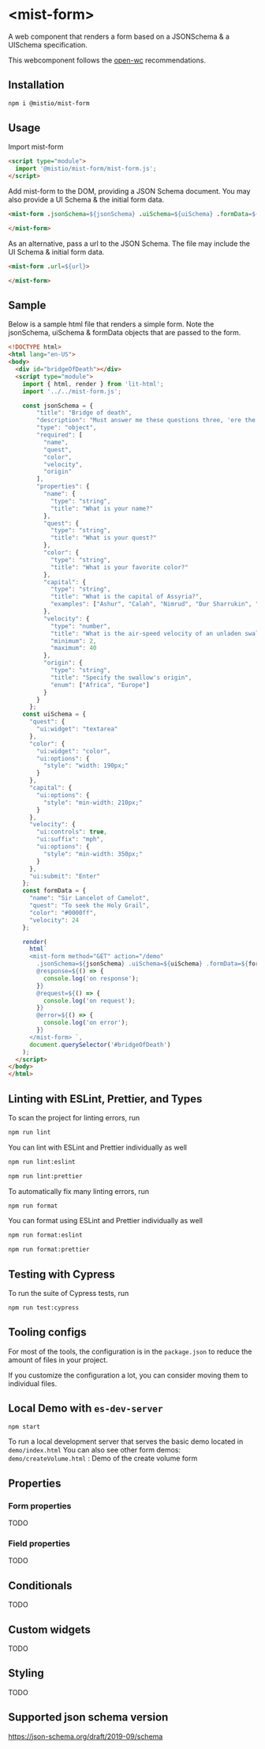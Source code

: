 # \<mist-form>

A web component that renders a form based on a JSONSchema & a UISchema specification.

This webcomponent follows the [open-wc](https://github.com/open-wc/open-wc) recommendations.

## Installation

```bash
npm i @mistio/mist-form
```

## Usage

Import mist-form

```html
<script type="module">
  import '@mistio/mist-form/mist-form.js';
</script>
```

Add mist-form to the DOM, providing a JSON Schema document. You may also provide a UI Schema & the initial form data.
```html
<mist-form .jsonSchema=${jsonSchema} .uiSchema=${uiSchema} .formData=${formData}>

</mist-form>
```

As an alternative, pass a url to the JSON Schema. The file may include the UI Schema & initial form data.
```html
<mist-form .url=${url}>

</mist-form>
```

## Sample

Below is a sample html file that renders a simple form. Note the jsonSchema, uiSchema & formData objects that are passed to the form.

```html
<!DOCTYPE html>
<html lang="en-US">
<body>
  <div id="bridgeOfDeath"></div>
  <script type="module">
    import { html, render } from 'lit-html';
    import '../../mist-form.js';

    const jsonSchema = {
        "title": "Bridge of death",
        "description": "Must answer me these questions three, 'ere the other side he see.",
        "type": "object",
        "required": [
          "name",
          "quest",
          "color",
          "velocity",
          "origin"
        ],
        "properties": {
          "name": {
            "type": "string",
            "title": "What is your name?"
          },
          "quest": {
            "type": "string",
            "title": "What is your quest?"
          },
          "color": {
            "type": "string",
            "title": "What is your favorite color?"
          },
          "capital": {
            "type": "string",
            "title": "What is the capital of Assyria?",
            "examples": ["Ashur", "Calah", "Nimrud", "Dur Sharrukin", "Khorsabad", "Nineveh"]
          },
          "velocity": {
            "type": "number",
            "title": "What is the air-speed velocity of an unladen swallow?",
            "minimum": 2,
            "maximum": 40
          },
          "origin": {
            "type": "string",
            "title": "Specify the swallow's origin",
            "enum": ["Africa", "Europe"]
          }
        }
      };
    const uiSchema = {
      "quest": {
        "ui:widget": "textarea"
      },
      "color": {
        "ui:widget": "color",
        "ui:options": {
          "style": "width: 190px;"
        }
      },
      "capital": {
        "ui:options": {
          "style": "min-width: 210px;"
        }
      },
      "velocity": {
        "ui:controls": true,
        "ui:suffix": "mph",
        "ui:options": {
          "style": "min-width: 350px;"
        }
      },
      "ui:submit": "Enter"
    };
    const formData = {
      "name": "Sir Lancelot of Camelot",
      "quest": "To seek the Holy Grail",
      "color": "#0000ff",
      "velocity": 24
    };

    render(
      html`
      <mist-form method="GET" action="/demo"
        .jsonSchema=${jsonSchema} .uiSchema=${uiSchema} .formData=${formData}
        @response=${() => {
          console.log('on response');
        }}
        @request=${() => {
          console.log('on request');
        }}
        @error=${() => {
          console.log('on error');
        }}
      </mist-form> `,
      document.querySelector('#bridgeOfDeath')
    );
  </script>
</body>
</html>
```

## Linting with ESLint, Prettier, and Types

To scan the project for linting errors, run

```bash
npm run lint
```

You can lint with ESLint and Prettier individually as well

```bash
npm run lint:eslint
```

```bash
npm run lint:prettier
```

To automatically fix many linting errors, run

```bash
npm run format
```

You can format using ESLint and Prettier individually as well

```bash
npm run format:eslint
```

```bash
npm run format:prettier
```

## Testing with Cypress

To run the suite of Cypress tests, run

```bash
npm run test:cypress
```

## Tooling configs

For most of the tools, the configuration is in the `package.json` to reduce the amount of files in your project.

If you customize the configuration a lot, you can consider moving them to individual files.

## Local Demo with `es-dev-server`

```bash
npm start
```

To run a local development server that serves the basic demo located in `demo/index.html`
You can also see other form demos:
`demo/createVolume.html` : Demo of the create volume form

## Properties

### Form properties

TODO


### Field properties
TODO

## Conditionals

TODO


## Custom widgets

TODO

## Styling

TODO

## Supported json schema version

https://json-schema.org/draft/2019-09/schema